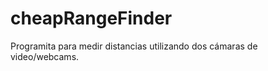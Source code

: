 cheapRangeFinder
================

Programita para medir distancias utilizando dos cámaras de video/webcams.
